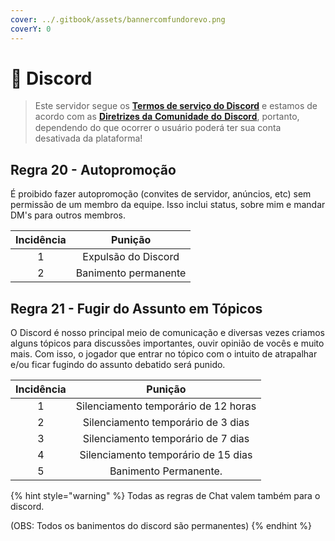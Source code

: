 ```yaml
---
cover: ../.gitbook/assets/bannercomfundorevo.png
coverY: 0
---
```


# 📱 Discord

> Este servidor segue os [**Termos de serviço do Discord**](https://discord.com/terms) e estamos de acordo com as [𝐃𝐢𝐫𝐞𝐭𝐫𝐢𝐳𝐞𝐬 𝐝𝐚 𝐂𝐨𝐦𝐮𝐧𝐢𝐝𝐚𝐝𝐞 𝐝𝐨 𝐃𝐢𝐬𝐜𝐨𝐫𝐝](https://discord.com/guidelines), portanto, dependendo do que ocorrer o usuário poderá ter sua conta desativada da plataforma!

## Regra 20 - Autopromoção <a href="#01" id="01"></a>

É proibido fazer autopromoção (convites de servidor, anúncios, etc) sem permissão de um membro da equipe. Isso inclui status, sobre mim e mandar DM's para outros membros.

| Incidência |        Punição       |
| :--------: | :------------------: |
|      1     |  Expulsão do Discord |
|      2     | Banimento permanente |

## Regra 21 - Fugir do Assunto em Tópicos <a href="#01" id="01"></a>

O Discord é nosso principal meio de comunicação e diversas vezes criamos alguns tópicos para discussões importantes, ouvir opinião de vocês e muito mais. Com isso, o jogador que entrar no tópico com o intuito de atrapalhar e/ou ficar fugindo do assunto debatido será punido.

| Incidência |                Punição               |
| :--------: | :----------------------------------: |
|      1     | Silenciamento temporário de 12 horas |
|      2     |  Silenciamento temporário de 3 dias  |
|      3     |  Silenciamento temporário de 7 dias  |
|      4     |  Silenciamento temporário de 15 dias |
|      5     |         Banimento Permanente.        |



{% hint style="warning" %}
Todas as regras de Chat valem também para o discord.

(OBS: Todos os banimentos do discord são permanentes)
{% endhint %}
